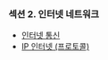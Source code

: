 ### 섹션 2. 인터넷 네트워크
+ <a href="https://github.com/pan6603/Infron-web-knowledge/blob/main/%EC%84%B9%EC%85%982/4.%20%EC%9D%B8%ED%84%B0%EB%84%B7%20%ED%86%B5%EC%8B%A0.md">인터넷 통신</a>
+ <a href="">IP 인터넷 (프로토콜)</a>
